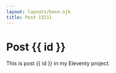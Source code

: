 ```yaml
---
layout: layouts/base.njk
title: Post 13211
---
```


# Post {{ id }}

This is post {{ id }} in my Eleventy project.
